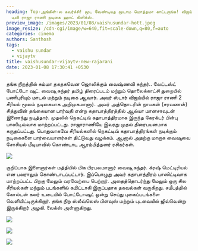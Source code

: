 ```yaml
---
heading: Top-அங்கிள்-ல கவர்ச்சி! மூட வேண்டியத மூடாம மொத்தமா காட்டறாங்க! விஜய்
  டிவி ராஜா ராணி நடிகை ஹாட் கிளிக்ஸ்.
preview_image: /images/2023/01/08/vaishusundar-hott.jpeg
image_resize: /cdn-cgi/image/w=640,fit=scale-down,q=80,f=auto
categories: cinema
authors: Santhosh
tags:
  - vaishu sundar
  - vijaytv
title: vaishusundar-vijaytv-new-rajarani
date: 2023-01-08 17:30:41 +0530
---
```

தங்க நிறத்தில் சும்மா தகதகவென ஜொலிக்கும் வைஷ்ணவி சுந்தர்.. லேட்டஸ்ட் போட்டோ ஷுட்.
வைஷு சுந்தர் தமிழ் திரைப்படம் மற்றும் தொலைக்காட்சி துறையில் பணிபுரியும் மாடல் மற்றும் நடிகை ஆவார். அவர் ஸ்டார் விஜய்யில் ராஜா ராணி 2 சீரியல் மூலம் நடிகையாக அறிமுகமானார். அவர் அத்தொடரின் நாயகன் (சரவணன்) சித்துவின் தங்கையான பார்வதி என்ற கதாபாத்திரத்தில் ஆல்யா  மானசாவுடன் இணைந்து நடித்தார்.
முதலில் நெகட்டிவ் கதாபாத்திரமாக இருந்த கேரக்டர் பின்பு பாஸிடிவ்வாக மாற்றப்பட்டது. ராஜாராணியே இவரது முதல் திரைபயனமாக கருதப்பட்டது.‌ பொதுவாகவே சீரியல்களில் நெகட்டிவ் கதாபாத்திரங்கள் நடிக்கும் நடிகைகளை பார்வையாளர்கள் திட்டுவது வழக்கம். ஆனால் அதற்கு மாறாக வைஷுவை சோசியல் மீடியாவில் கொண்டாட ஆரம்பித்தனர் ரசிகர்கள்.


![](/images/2023/01/08/vaishusundar-vijaytv-new-rajarani.jpeg)

குறிப்பாக இளைஞர்கள் மத்தியில் மிக பிரபலமானார் வைஷு சுந்தர். க்ரஷ் மெட்டிரியல் என பலராலும் கொண்டாடப்பட்டார். இப்பொழுது அவர் கதாபாத்திரம் பாஸிட்டிவாக மாற்றப்பட்ட பிறகு மேலும் வரவேற்பை பெற்றார். அதைத்தொடர்ந்து மேலும் ஒரு சில சீரியல்கள் மற்றும் படங்களில் கமிட்டாகி இருப்பதாக தகவல்கள் வருகிறது.
சமீபத்தில் கோல்டன் கலர் உடையில் போட்டோஷுட் ஒன்று செய்து புகைப்படங்களை வெளியிட்டிருக்கிறார்.  தங்க நிற ஸ்லீவ்லெஸ் பிளவுஸ் மற்றும் புடவையில் ஜிவ்வென்று இருக்கிறார் அழகி. லைக்ஸ் அள்ளுகிறது.

![](/images/2023/01/08/vaishusundar-vijaytv-new-rajarani2.jpeg)

![](/images/2023/01/08/vaishusundar-vijaytv-new-rajarani4.jpeg)

![](/images/2023/01/08/vaishusundar-vijaytv-new-rajarani6.jpeg)